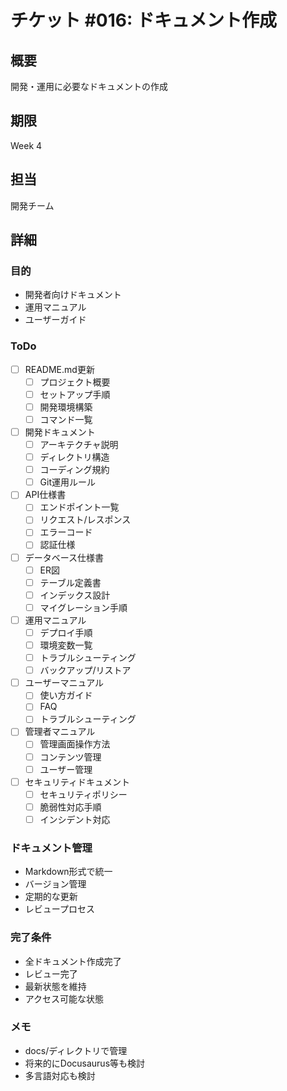 # チケット #016: ドキュメント作成

## 概要
開発・運用に必要なドキュメントの作成

## 期限
Week 4

## 担当
開発チーム

## 詳細

### 目的
- 開発者向けドキュメント
- 運用マニュアル
- ユーザーガイド

### ToDo
- [ ] README.md更新
  - [ ] プロジェクト概要
  - [ ] セットアップ手順
  - [ ] 開発環境構築
  - [ ] コマンド一覧
- [ ] 開発ドキュメント
  - [ ] アーキテクチャ説明
  - [ ] ディレクトリ構造
  - [ ] コーディング規約
  - [ ] Git運用ルール
- [ ] API仕様書
  - [ ] エンドポイント一覧
  - [ ] リクエスト/レスポンス
  - [ ] エラーコード
  - [ ] 認証仕様
- [ ] データベース仕様書
  - [ ] ER図
  - [ ] テーブル定義書
  - [ ] インデックス設計
  - [ ] マイグレーション手順
- [ ] 運用マニュアル
  - [ ] デプロイ手順
  - [ ] 環境変数一覧
  - [ ] トラブルシューティング
  - [ ] バックアップ/リストア
- [ ] ユーザーマニュアル
  - [ ] 使い方ガイド
  - [ ] FAQ
  - [ ] トラブルシューティング
- [ ] 管理者マニュアル
  - [ ] 管理画面操作方法
  - [ ] コンテンツ管理
  - [ ] ユーザー管理
- [ ] セキュリティドキュメント
  - [ ] セキュリティポリシー
  - [ ] 脆弱性対応手順
  - [ ] インシデント対応

### ドキュメント管理
- Markdown形式で統一
- バージョン管理
- 定期的な更新
- レビュープロセス

### 完了条件
- 全ドキュメント作成完了
- レビュー完了
- 最新状態を維持
- アクセス可能な状態

### メモ
- docs/ディレクトリで管理
- 将来的にDocusaurus等も検討
- 多言語対応も検討